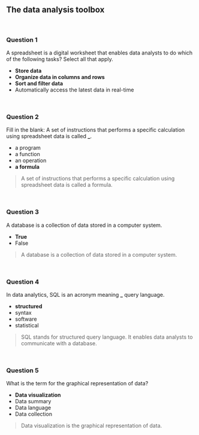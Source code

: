 ## The data analysis toolbox

&nbsp;

### Question 1

A spreadsheet is a digital worksheet that enables data analysts to do which of the following tasks? Select all that apply.

- **Store data**
- **Organize data in columns and rows**
- **Sort and filter data**
- Automatically access the latest data in real-time


&nbsp;

### Question 2

Fill in the blank: A set of instructions that performs a specific calculation using spreadsheet data is called **\_**.

- a program
- a function
- an operation
- **a formula**

> A set of instructions that performs a specific calculation using spreadsheet data is called a formula.

&nbsp;

### Question 3

A database is a collection of data stored in a computer system.

- **True**
- False

> A database is a collection of data stored in a computer system.

&nbsp;

### Question 4

In data analytics, SQL is an acronym meaning **\_** query language.

- **structured**
- syntax
- software
- statistical

> SQL stands for structured query language. It enables data analysts to communicate with a database.

&nbsp;

### Question 5

What is the term for the graphical representation of data?

- **Data visualization**
- Data summary
- Data language
- Data collection

> Data visualization is the graphical representation of data.
